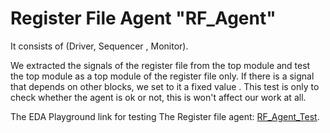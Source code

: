 # Register File Agent "RF_Agent"
It consists of (Driver, Sequencer , Monitor).

We extracted the signals of the register file from the top module and test the top module as a top module of the register file only.
If there is a signal that depends on other blocks, we set to it a fixed value .
This test is only to check whether the agent is ok or not, this is won't affect our work at all.

The EDA Playground link for testing The Register file agent: [RF_Agent_Test](https://www.edaplayground.com/x/6y5y).
